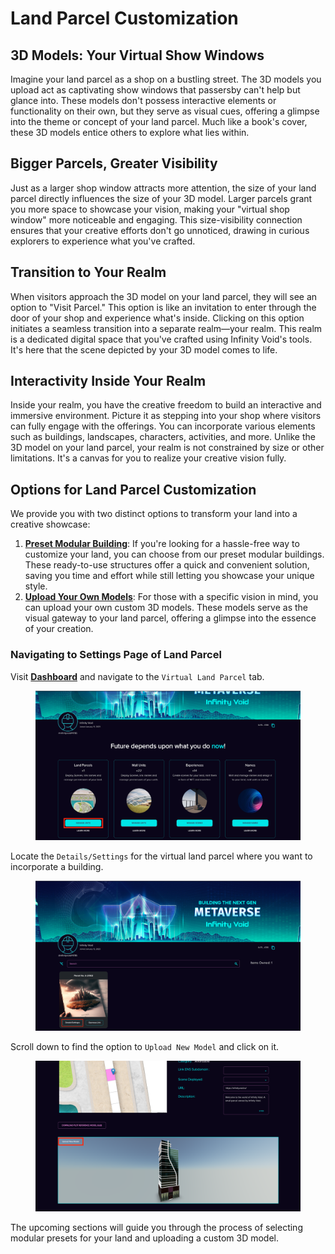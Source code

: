 # Land Parcel Customization

## **3D Models: Your Virtual Show Windows**

Imagine your land parcel as a shop on a bustling street. The 3D models you upload act as captivating show windows that passersby can't help but glance into. These models don't possess interactive elements or functionality on their own, but they serve as visual cues, offering a glimpse into the theme or concept of your land parcel. Much like a book's cover, these 3D models entice others to explore what lies within.

## **Bigger Parcels, Greater Visibility**

Just as a larger shop window attracts more attention, the size of your land parcel directly influences the size of your 3D model. Larger parcels grant you more space to showcase your vision, making your "virtual shop window" more noticeable and engaging. This size-visibility connection ensures that your creative efforts don't go unnoticed, drawing in curious explorers to experience what you've crafted.

## **Transition to Your Realm**

When visitors approach the 3D model on your land parcel, they will see an option to "Visit Parcel." This option is like an invitation to enter through the door of your shop and experience what's inside. Clicking on this option initiates a seamless transition into a separate realm—your realm. This realm is a dedicated digital space that you've crafted using Infinity Void's tools. It's here that the scene depicted by your 3D model comes to life.

## **Interactivity Inside Your Realm**

Inside your realm, you have the creative freedom to build an interactive and immersive environment. Picture it as stepping into your shop where visitors can fully engage with the offerings. You can incorporate various elements such as buildings, landscapes, characters, activities, and more. Unlike the 3D model on your land parcel, your realm is not constrained by size or other limitations. It's a canvas for you to realize your creative vision fully.

## **Options for Land Parcel Customization**

We provide you with two distinct options to transform your land into a creative showcase:

1. [**Preset Modular Building**](preset-modular-buildings.md): If you're looking for a hassle-free way to customize your land, you can choose from our preset modular buildings. These ready-to-use structures offer a quick and convenient solution, saving you time and effort while still letting you showcase your unique style.
2. [**Upload Your Own Models**](3d-custom-model.md): For those with a specific vision in mind, you can upload your own custom 3D models. These models serve as the visual gateway to your land parcel, offering a glimpse into the essence of your creation.&#x20;

### Navigating to Settings Page of Land Parcel

Visit [**Dashboard**](https://dashboard.infinityvoid.io/) and navigate to the `Virtual Land Parcel` tab.

<figure><img src="../../../.gitbook/assets/Screenshot 2023-09-01 at 7.45.36 PM.png" alt=""><figcaption></figcaption></figure>

Locate the `Details/Settings` for the virtual land parcel where you want to incorporate a building.

<figure><img src="../../../.gitbook/assets/Screenshot 2023-09-01 at 7.42.52 PM.png" alt=""><figcaption></figcaption></figure>

Scroll down to find the option to `Upload New Model` and click on it.

<figure><img src="../../../.gitbook/assets/Screenshot 2023-09-01 at 7.44.16 PM copy.png" alt=""><figcaption></figcaption></figure>

The upcoming sections will guide you through the process of selecting modular presets for your land and uploading a custom 3D model.
